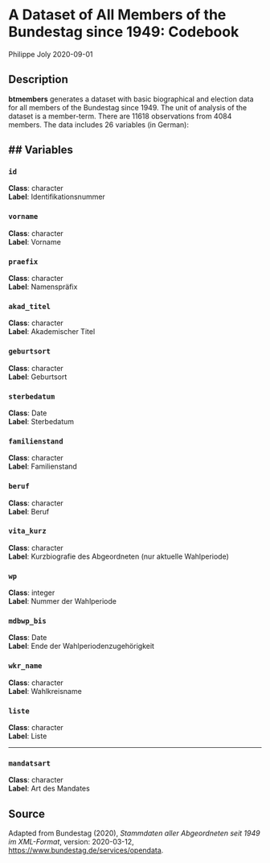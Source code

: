 A Dataset of All Members of the Bundestag since 1949: Codebook
================
Philippe Joly
2020-09-01

## Description

**btmembers** generates a dataset with basic biographical and election
data for all members of the Bundestag since 1949. The unit of analysis
of the dataset is a member-term. There are 11618 observations from 4084
members. The data includes 26 variables (in German):

## \#\# Variables

### `id`

**Class**: character  
**Label**: Identifikationsnummer

### `vorname`

**Class**: character  
**Label**: Vorname

### `praefix`

**Class**: character  
**Label**: Namenspräfix

### `akad_titel`

**Class**: character  
**Label**: Akademischer Titel

### `geburtsort`

**Class**: character  
**Label**: Geburtsort

### `sterbedatum`

**Class**: Date  
**Label**: Sterbedatum

### `familienstand`

**Class**: character  
**Label**: Familienstand

### `beruf`

**Class**: character  
**Label**: Beruf

### `vita_kurz`

**Class**: character  
**Label**: Kurzbiografie des Abgeordneten (nur aktuelle Wahlperiode)

### `wp`

**Class**: integer  
**Label**: Nummer der Wahlperiode

### `mdbwp_bis`

**Class**: Date  
**Label**: Ende der Wahlperiodenzugehörigkeit

### `wkr_name`

**Class**: character  
**Label**: Wahlkreisname

### `liste`

**Class**: character  
**Label**: Liste

-----

### `mandatsart`

**Class**: character  
**Label**: Art des Mandates

## Source

Adapted from Bundestag (2020), *Stammdaten aller Abgeordneten seit 1949
im XML-Format*, version: 2020-03-12,
<https://www.bundestag.de/services/opendata>.
